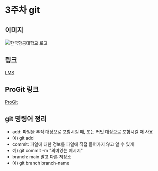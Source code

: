 # 3주차 git

## 이미지
![한국항공대학교 로고](https://user-images.githubusercontent.com/116951160/227158337-6db80558-2711-4156-bc57-3a2dc194d308.jpeg)

## 링크
[LMS](https://lms.kau.ac.kr/login.php)

## ProGit 링크
[ProGit](http://www.oss.kr/oss_guide/show/2c619df7-40d6-43de-af7a-2b0db6c16538)

## git 명령어 정리
- add: 파일을 추적 대상으로 포함시킬 때, 또는 커밋 대상으로 포함시킬 때 사용
 - 예) git add
- commit: 파일에 대한 정보를 파일에 직접 들어가지 않고 알 수 있게  
 - 예) git commit -m "의미있는 메시지"
- branch: main 말고 다른 저장소
 - 예) git branch branch-name

